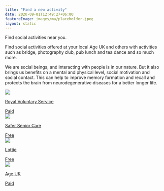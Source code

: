 ```yaml
---
title: "Find a new activity"
date: 2020-09-01T12:49:27+06:00
featureImage: images/ma/placeholder.jpeg
layout: static
---
```


Find social activities near you.

Find social activities offered at your local Age UK and others with activities such as bridge, photography club, pub lunch and tea dance and so much more.

We are social beings, and interacting with people is in our nature. But it also brings us benefits on a mental and physical level, social motivation and social contact. This can help to improve memory formation and recall and protects the brain from neurodegenerative diseases for a better longer life.

<a class="ma-link" href="https://www.royalvoluntaryservice.org.uk/our-services/social-activities/"><div class="ma-card ma-card-Community"><div class="ma-icon"><img src ="/images/Icon-pound - community - opacity.svg"/></div><div class="ma-name"><p>Royal Voluntary Service</p></div><div class="ma-paid-text"><span>Paid</span></div></div></a><a class="ma-link" href="https://saferseniorcare.com/recreational-activities-for-elderly-seniors/"><div class="ma-card ma-card-Community"><div class="ma-icon"><img src ="/images/Icon-check - community - opacity.svg"/></div><div class="ma-name"><p>Safer Senior Care</p></div><div class="ma-paid-text"><span>Free</span></div></div></a><a class="ma-link" href="https://lottie.org/carecollective/social-groups-for-over-50s-near-you/"><div class="ma-card ma-card-Community"><div class="ma-icon"><img src ="/images/Icon-check - community - opacity.svg"/></div><div class="ma-name"><p>Lottie</p></div><div class="ma-paid-text"><span>Free</span></div></div></a><a class="ma-link" href="https://www.ageuk.org.uk/services/in-your-area/social-activities/"><div class="ma-card ma-card-Community"><div class="ma-icon"><img src ="/images/Icon-pound - community - opacity.svg"/></div><div class="ma-name"><p>Age UK</p></div><div class="ma-paid-text"><span>Paid</span></div></div></a>  

<br/><br/>






